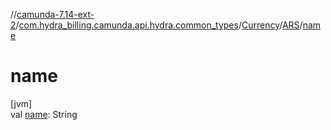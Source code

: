 //[camunda-7.14-ext-2](../../../../index.md)/[com.hydra_billing.camunda.api.hydra.common_types](../../index.md)/[Currency](../index.md)/[ARS](index.md)/[name](name.md)

# name

[jvm]\
val [name](name.md): String
